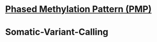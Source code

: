 # [Phased Methylation Pattern (PMP)](https://github.com/gunj007/Somatic-Variant-Calling_PMP/blob/main/scripts/pmp.ipynb) 
# Somatic-Variant-Calling

